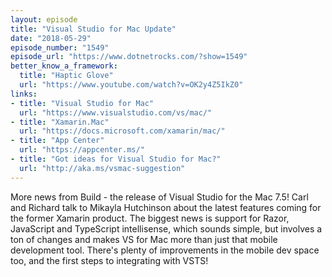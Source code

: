 ```yaml
---
layout: episode
title: "Visual Studio for Mac Update"
date: "2018-05-29"
episode_number: "1549"
episode_url: "https://www.dotnetrocks.com/?show=1549"
better_know_a_framework:
  title: "Haptic Glove"
  url: "https://www.youtube.com/watch?v=OK2y4Z5IkZ0"
links:
- title: "Visual Studio for Mac"
  url: "https://www.visualstudio.com/vs/mac/"
- title: "Xamarin.Mac"
  url: "https://docs.microsoft.com/xamarin/mac/"
- title: "App Center"
  url: "https://appcenter.ms/"
- title: "Got ideas for Visual Studio for Mac?"
  url: "http://aka.ms/vsmac-suggestion"
---
```


More news from Build - the release of Visual Studio for the Mac 7.5! Carl and Richard talk to Mikayla Hutchinson about the latest features coming for the former Xamarin product. The biggest news is support for Razor, JavaScript and TypeScript intellisense, which sounds simple, but involves a ton of changes and makes VS for Mac more than just that mobile development tool. There's plenty of improvements in the mobile dev space too, and the first steps to integrating with VSTS!
